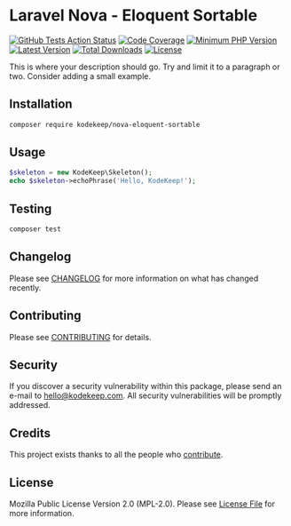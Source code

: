 # Laravel Nova - Eloquent Sortable

[![GitHub Tests Action Status](https://img.shields.io/github/workflow/status/kodekeep/nova-eloquent-sortable/run-tests?label=tests)](https://github.com/kodekeep/nova-eloquent-sortable/actions?query=workflow%3Arun-tests+branch%3Amaster)
[![Code Coverage](https://badgen.now.sh/codecov/c/github/kodekeep/nova-eloquent-sortable)](https://codecov.io/gh/kodekeep/nova-eloquent-sortable)
[![Minimum PHP Version](https://badgen.net/packagist/php/kodekeep/nova-eloquent-sortable)](https://packagist.org/packages/kodekeep/nova-eloquent-sortable)
[![Latest Version](https://badgen.net/packagist/v/kodekeep/nova-eloquent-sortable)](https://packagist.org/packages/kodekeep/nova-eloquent-sortable)
[![Total Downloads](https://badgen.net/packagist/dt/kodekeep/nova-eloquent-sortable)](https://packagist.org/packages/kodekeep/nova-eloquent-sortable)
[![License](https://badgen.net/packagist/license/kodekeep/nova-eloquent-sortable)](https://packagist.org/packages/kodekeep/nova-eloquent-sortable)

This is where your description should go. Try and limit it to a paragraph or two. Consider adding a small example.

## Installation

```bash
composer require kodekeep/nova-eloquent-sortable
```

## Usage

``` php
$skeleton = new KodeKeep\Skeleton();
echo $skeleton->echoPhrase('Hello, KodeKeep!');
```

## Testing

``` bash
composer test
```

## Changelog

Please see [CHANGELOG](CHANGELOG.md) for more information on what has changed recently.

## Contributing

Please see [CONTRIBUTING](CONTRIBUTING.md) for details.

## Security

If you discover a security vulnerability within this package, please send an e-mail to hello@kodekeep.com. All security vulnerabilities will be promptly addressed.

## Credits

This project exists thanks to all the people who [contribute](../../contributors).

## License

Mozilla Public License Version 2.0 (MPL-2.0). Please see [License File](LICENSE.md) for more information.
